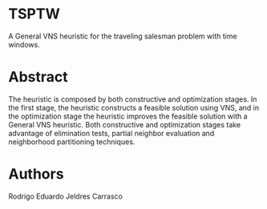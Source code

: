 # TSPTW
A General VNS heuristic for the traveling salesman problem with time windows.

# Abstract
The heuristic is composed by both constructive and optimization stages. In the first stage, the heuristic constructs
a feasible solution using VNS, and in the optimization stage the heuristic improves the feasible solution with a General VNS heuristic. Both constructive and optimization stages take advantage of elimination tests, partial neighbor evaluation and neighborhood
partitioning techniques.

# Authors

Rodrigo Eduardo Jeldres Carrasco

